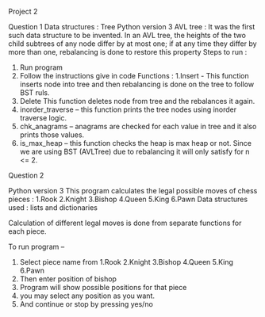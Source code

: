 Project 2

Question 1
Data structures : Tree
Python version 3
AVL tree : It was the first such data structure to be invented. In an AVL tree, the heights of the two child subtrees of any node differ by at most one; if at any time they differ by more than one, rebalancing is done to restore this property
Steps to run :
1.	Run program
2.	Follow the instructions give in code
Functions :
1.Insert	- This function inserts node into tree and then rebalancing is done on the tree to follow BST ruls.
2. Delete  This function deletes node from tree and the rebalances it again.
3. inorder_traverse – this function prints the tree nodes using inorder traverse logic.
4. chk_anagrams – anagrams are checked for each value in tree and it also prints those values.
5. is_max_heap – this function checks the heap is max heap or not. Since we are using BST (AVLTree) due to rebalancing it will only satisfy for n <= 2.


Question 2

Python version  3
This program calculates the legal possible moves of chess pieces :
 1.Rook 2.Knight 3.Bishop 4.Queen 5.King 6.Pawn
Data structures used : lists and dictionaries

Calculation of different legal moves is done from separate functions for each piece.

To run program – 

1. Select piece name from 
    1.Rook 2.Knight 3.Bishop 4.Queen 5.King 6.Pawn
2. Then enter position of bishop
3. Program will show possible positions for that piece
4. you may select any position as you want.
5. And continue or stop by pressing yes/no	
